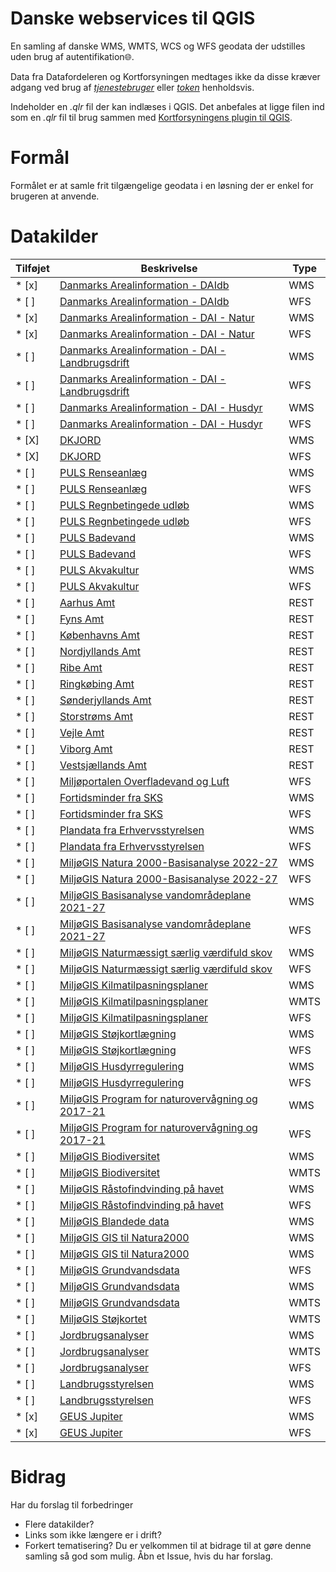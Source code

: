 # Danske webservices til QGIS
En samling af danske WMS, WMTS, WCS og WFS geodata der udstilles uden brug af autentifikation:globe_with_meridians:.

Data fra Datafordeleren og Kortforsyningen medtages ikke da disse kræver adgang ved brug af [*tjenestebruger*](https://datafordeler.dk/vejledning/brugeradgang/) eller [*token*](https://apps2.kortforsyningen.dk/qgis_knap_config/QGIS3/About/qgis3about.html#brugeroprettelse) henholdsvis.

Indeholder en *.qlr* fil der kan indlæses i QGIS.
Det anbefales at ligge filen ind som en *.qlr* fil til brug sammen med [Kortforsyningens plugin til QGIS](https://apps2.kortforsyningen.dk/qgis_knap_config/QGIS3/About/qgis3about.html#tilfoejegnelag).

# Formål
Formålet er at samle frit tilgængelige geodata i en løsning der er enkel for brugeren at anvende.

# Datakilder

Tilføjet | Beskrivelse | Type
---------|-------------|-----
* [x] | [Danmarks Arealinformation - DAIdb](https://support.miljoeportal.dk/hc/da/articles/206950129-Webservices-Arealinformation-Arealinformation-og-Webservices) | WMS
* [ ] | [Danmarks Arealinformation - DAIdb](https://support.miljoeportal.dk/hc/da/articles/206950129-Webservices-Arealinformation-Arealinformation-og-Webservices) | WFS
* [x] | [Danmarks Arealinformation - DAI - Natur](https://support.miljoeportal.dk/hc/da/articles/206950129-Webservices-Arealinformation-Arealinformation-og-Webservices) | WMS
* [x] | [Danmarks Arealinformation - DAI - Natur](https://support.miljoeportal.dk/hc/da/articles/206950129-Webservices-Arealinformation-Arealinformation-og-Webservices) | WFS
* [ ] | [Danmarks Arealinformation - DAI - Landbrugsdrift](https://support.miljoeportal.dk/hc/da/articles/206950129-Webservices-Arealinformation-Arealinformation-og-Webservices) | WMS
* [ ] | [Danmarks Arealinformation - DAI - Landbrugsdrift](https://support.miljoeportal.dk/hc/da/articles/206950129-Webservices-Arealinformation-Arealinformation-og-Webservices) | WFS
* [ ] | [Danmarks Arealinformation - DAI - Husdyr](https://support.miljoeportal.dk/hc/da/articles/206950129-Webservices-Arealinformation-Arealinformation-og-Webservices) | WMS
* [ ] | [Danmarks Arealinformation - DAI - Husdyr](https://support.miljoeportal.dk/hc/da/articles/206950129-Webservices-Arealinformation-Arealinformation-og-Webservices) | WFS
* [X] | [DKJORD](https://support.miljoeportal.dk/hc/da/articles/206950129-Webservices-Arealinformation-Arealinformation-og-Webservices) | WMS
* [X] | [DKJORD](https://support.miljoeportal.dk/hc/da/articles/206950129-Webservices-Arealinformation-Arealinformation-og-Webservices) | WFS
* [ ] | [PULS Renseanlæg](https://support.miljoeportal.dk/hc/da/articles/360010519438-Webservices-PULS-data-tilg%C3%A6ngelig-p%C3%A5-nye-services-) | WMS
* [ ] | [PULS Renseanlæg](https://support.miljoeportal.dk/hc/da/articles/360010519438-Webservices-PULS-data-tilg%C3%A6ngelig-p%C3%A5-nye-services-) | WFS
* [ ] | [PULS Regnbetingede udløb](https://support.miljoeportal.dk/hc/da/articles/360010519438-Webservices-PULS-data-tilg%C3%A6ngelig-p%C3%A5-nye-services-) | WMS
* [ ] | [PULS Regnbetingede udløb](https://support.miljoeportal.dk/hc/da/articles/360010519438-Webservices-PULS-data-tilg%C3%A6ngelig-p%C3%A5-nye-services-) | WFS
* [ ] | [PULS Badevand](https://support.miljoeportal.dk/hc/da/articles/360010519438-Webservices-PULS-data-tilg%C3%A6ngelig-p%C3%A5-nye-services-) | WMS
* [ ] | [PULS Badevand](https://support.miljoeportal.dk/hc/da/articles/360010519438-Webservices-PULS-data-tilg%C3%A6ngelig-p%C3%A5-nye-services-) | WFS
* [ ] | [PULS Akvakultur](https://support.miljoeportal.dk/hc/da/articles/360010519438-Webservices-PULS-data-tilg%C3%A6ngelig-p%C3%A5-nye-services-) | WMS
* [ ] | [PULS Akvakultur](https://support.miljoeportal.dk/hc/da/articles/360010519438-Webservices-PULS-data-tilg%C3%A6ngelig-p%C3%A5-nye-services-) | WFS
* [ ] | [Aarhus Amt](https://support.miljoeportal.dk/hc/da/articles/206950129-Webservices-Arealinformation-Arealinformation-og-Webservices) | REST
* [ ] | [Fyns Amt](https://support.miljoeportal.dk/hc/da/articles/206950129-Webservices-Arealinformation-Arealinformation-og-Webservices) | REST
* [ ] | [Københavns Amt](https://support.miljoeportal.dk/hc/da/articles/206950129-Webservices-Arealinformation-Arealinformation-og-Webservices) | REST
* [ ] | [Nordjyllands Amt](https://support.miljoeportal.dk/hc/da/articles/206950129-Webservices-Arealinformation-Arealinformation-og-Webservices) | REST
* [ ] | [Ribe Amt](https://support.miljoeportal.dk/hc/da/articles/206950129-Webservices-Arealinformation-Arealinformation-og-Webservices) | REST
* [ ] | [Ringkøbing Amt](https://support.miljoeportal.dk/hc/da/articles/206950129-Webservices-Arealinformation-Arealinformation-og-Webservices) | REST
* [ ] | [Sønderjyllands Amt](https://support.miljoeportal.dk/hc/da/articles/206950129-Webservices-Arealinformation-Arealinformation-og-Webservices) | REST
* [ ] | [Storstrøms Amt](https://support.miljoeportal.dk/hc/da/articles/206950129-Webservices-Arealinformation-Arealinformation-og-Webservices) | REST
* [ ] | [Vejle Amt](https://support.miljoeportal.dk/hc/da/articles/206950129-Webservices-Arealinformation-Arealinformation-og-Webservices) | REST
* [ ] | [Viborg Amt](https://support.miljoeportal.dk/hc/da/articles/206950129-Webservices-Arealinformation-Arealinformation-og-Webservices) | REST
* [ ] | [Vestsjællands Amt](https://support.miljoeportal.dk/hc/da/articles/206950129-Webservices-Arealinformation-Arealinformation-og-Webservices) | REST
* [ ] | [Miljøportalen Overfladevand og Luft](https://support.miljoeportal.dk/hc/da/articles/206950129-Webservices-Arealinformation-Arealinformation-og-Webservices) | WFS
* [ ] | [Fortidsminder fra SKS](https://support.miljoeportal.dk/hc/da/articles/206950129-Webservices-Arealinformation-Arealinformation-og-Webservices) | WMS
* [ ] | [Fortidsminder fra SKS](https://support.miljoeportal.dk/hc/da/articles/206950129-Webservices-Arealinformation-Arealinformation-og-Webservices) | WFS
* [ ] | [Plandata fra Erhvervsstyrelsen](https://support.miljoeportal.dk/hc/da/articles/206950129-Webservices-Arealinformation-Arealinformation-og-Webservices) | WMS
* [ ] | [Plandata fra Erhvervsstyrelsen](https://support.miljoeportal.dk/hc/da/articles/206950129-Webservices-Arealinformation-Arealinformation-og-Webservices) | WFS
* [ ] | [MiljøGIS Natura 2000-Basisanalyse 2022-27](https://mst.dk/service/miljoegis/hent-data/) | WMS
* [ ] | [MiljøGIS Natura 2000-Basisanalyse 2022-27](https://mst.dk/service/miljoegis/hent-data/) | WFS
* [ ] | [MiljøGIS Basisanalyse vandområdeplane 2021-27](https://mst.dk/service/miljoegis/hent-data/) | WMS
* [ ] | [MiljøGIS Basisanalyse vandområdeplane 2021-27](https://mst.dk/service/miljoegis/hent-data/) | WFS
* [ ] | [MiljøGIS Naturmæssigt særlig værdifuld skov](https://mst.dk/service/miljoegis/) | WMS
* [ ] | [MiljøGIS Naturmæssigt særlig værdifuld skov](https://mst.dk/service/miljoegis/) | WFS
* [ ] | [MiljøGIS Kilmatilpasningsplaner](https://mst.dk/service/miljoegis/hent-data/) | WMS
* [ ] | [MiljøGIS Kilmatilpasningsplaner](https://mst.dk/service/miljoegis/hent-data/) | WMTS
* [ ] | [MiljøGIS Kilmatilpasningsplaner](https://mst.dk/service/miljoegis/hent-data/) | WFS
* [ ] | [MiljøGIS Støjkortlægning](https://mst.dk/service/miljoegis/) | WMS
* [ ] | [MiljøGIS Støjkortlægning](https://mst.dk/service/miljoegis/) | WFS
* [ ] | [MiljøGIS Husdyrregulering](https://mst.dk/service/miljoegis/) | WMS
* [ ] | [MiljøGIS Husdyrregulering](https://mst.dk/service/miljoegis/) | WFS
* [ ] | [MiljøGIS Program for naturovervågning og 2017-21](https://mst.dk/service/miljoegis/) | WMS
* [ ] | [MiljøGIS Program for naturovervågning og 2017-21](https://mst.dk/service/miljoegis/) | WFS
* [ ] | [MiljøGIS Biodiversitet](https://mst.dk/service/miljoegis/) | WMS
* [ ] | [MiljøGIS Biodiversitet](https://mst.dk/service/miljoegis/) | WMTS
* [ ] | [MiljøGIS Råstofindvinding på havet](https://mst.dk/service/miljoegis/) | WMS
* [ ] | [MiljøGIS Råstofindvinding på havet](https://mst.dk/service/miljoegis/) | WFS
* [ ] | [MiljøGIS Blandede data](https://mst.dk/service/miljoegis/) | WMS
* [ ] | [MiljøGIS GIS til Natura2000](https://mst.dk/service/miljoegis/) | WMS
* [ ] | [MiljøGIS GIS til Natura2000](https://mst.dk/service/miljoegis/) | WMS
* [ ] | [MiljøGIS Grundvandsdata](https://miljoegis.mim.dk/fagtekster/grundvand/miljoestyrelsens_udstilling_af_grundvandsdata.pdf) | WFS
* [ ] | [MiljøGIS Grundvandsdata](https://miljoegis.mim.dk/fagtekster/grundvand/miljoestyrelsens_udstilling_af_grundvandsdata.pdf) | WMS
* [ ] | [MiljøGIS Grundvandsdata](https://miljoegis.mim.dk/fagtekster/grundvand/miljoestyrelsens_udstilling_af_grundvandsdata.pdf) | WMTS
* [ ] | [MiljøGIS Støjkortet](https://mst.dk/service/miljoegis/hent-data/) | WMTS
* [ ] | [Jordbrugsanalyser](https://lbst.dk/landbrug/kort-og-markblokke/jordbrugsanalyser/#c39828) | WMS
* [ ] | [Jordbrugsanalyser](https://lbst.dk/landbrug/kort-og-markblokke/jordbrugsanalyser/#c39828) | WMTS
* [ ] | [Jordbrugsanalyser](https://lbst.dk/landbrug/kort-og-markblokke/jordbrugsanalyser/#c39828) | WFS
* [ ] | [Landbrugsstyrelsen](https://lbst.dk/landbrug/kort-og-markblokke/hvordan-faar-du-adgang-til-data/#c6647) | WMS
* [ ] | [Landbrugsstyrelsen](https://lbst.dk/landbrug/kort-og-markblokke/hvordan-faar-du-adgang-til-data/#c6647) | WFS
* [x] | [GEUS Jupiter](https://www.geus.dk/produkter-ydelser-og-faciliteter/data-og-kort/national-boringsdatabase-jupiter) | WMS
* [x] | [GEUS Jupiter](https://www.geus.dk/produkter-ydelser-og-faciliteter/data-og-kort/national-boringsdatabase-jupiter) | WFS

# Bidrag
Har du forslag til forbedringer
* Flere datakilder?
* Links som ikke længere er i drift?
* Forkert tematisering?
Du er velkommen til at bidrage til at gøre denne samling så god som mulig.
Åbn et Issue, hvis du har forslag.